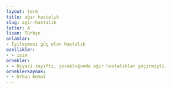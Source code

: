 ```yaml
---
layout: term
title: ağır hastalık
slug: agir-hastalik
letter: A
lisan: Türkçe
anlamlar:
- İyileşmesi güç olan hastalık
ozellikler:
- - isim
ornekler:
- - Niyazi zayıftı, çocukluğunda ağır hastalıklar geçirmişti.
orneklerkaynak:
- - Orhan Kemal
---
```

